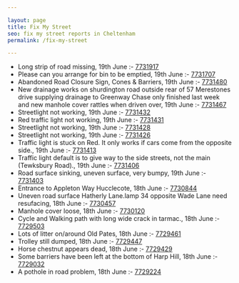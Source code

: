 ```yaml
---

layout: page
title: Fix My Street
seo: fix my street reports in Cheltenham
permalink: /fix-my-street

---
```


<!-- fix_marker starts -->

- Long strip of road missing, 19th June :- [7731917](https://www.fixmystreet.com/report/7731917)
- Please can you arrange for bin to be emptied, 19th June :- [7731707](https://www.fixmystreet.com/report/7731707)
- Abandoned Road Closure Sign, Cones & Barriers, 19th June :- [7731480](https://www.fixmystreet.com/report/7731480)
- New drainage works on shurdington road outside rear of 57 Merestones drive supplying drainage to Greenway Chase only finished last week and new manhole cover rattles when driven over, 19th June :- [7731467](https://www.fixmystreet.com/report/7731467)
- Streetlight not working, 19th June :- [7731432](https://www.fixmystreet.com/report/7731432)
- Red traffic light not working, 19th June :- [7731431](https://www.fixmystreet.com/report/7731431)
- Streetlight not working, 19th June :- [7731428](https://www.fixmystreet.com/report/7731428)
- Streetlight not working, 19th June :- [7731426](https://www.fixmystreet.com/report/7731426)
- Traffic light is stuck on Red. It only works if cars come from the opposite side., 19th June :- [7731413](https://www.fixmystreet.com/report/7731413)
- Traffic light default is to give way to the side streets, not the main (Tewksbury Road)., 19th June :- [7731406](https://www.fixmystreet.com/report/7731406)
- Road surface sinking, uneven surface, very bumpy, 19th June :- [7731403](https://www.fixmystreet.com/report/7731403)
- Entrance to Appleton Way Hucclecote, 18th June :- [7730844](https://www.fixmystreet.com/report/7730844)
- Uneven road surface Hatherly Lane.lamp 34 opposite Wade Lane need resufacing, 18th June :- [7730457](https://www.fixmystreet.com/report/7730457)
- Manhole cover loose, 18th June :- [7730120](https://www.fixmystreet.com/report/7730120)
- Cycle and Walking path with long wide crack in tarmac., 18th June :- [7729503](https://www.fixmystreet.com/report/7729503)
- Lots of litter on/around Old Pates, 18th June :- [7729461](https://www.fixmystreet.com/report/7729461)
- Trolley still dumped, 18th June :- [7729447](https://www.fixmystreet.com/report/7729447)
- Horse chestnut appears dead, 18th June :- [7729429](https://www.fixmystreet.com/report/7729429)
- Some barriers have been left at the bottom of Harp Hill, 18th June :- [7729032](https://www.fixmystreet.com/report/7729032)
- A pothole in road problem, 18th June :- [7729224](https://www.fixmystreet.com/report/7729224)

<!-- fix_marker ends -->